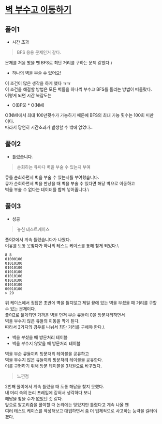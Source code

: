 # [벽 부수고 이동하기](https://www.acmicpc.net/problem/2206)

## 풀이1
- 시간 초과

> BFS 응용 문제인거 같다.

문제를 처음 봤을 땐 BFS로 최단 거리를 구하는 문제 같았다.\
- 하나의 벽을 부술 수 있어요!

이 조건이 많은 생각을 하게 했다 ㅠㅠ\
이 조건을 해결할 방법은 모든 벽들을 하나씩 부수고 BFS를 돌리는 방법이 떠올랐다.\
이렇게 되면 시간 복잡도는
- O(BFS) * O(NM)

O(NM)에서 최대 100만횟수가 가능하기 때문에 BFS의 최대 가능 횟수는 100회 미만이다.\
따라서 당연히 시간초과가 발생할 수 밖에 없었다..

## 풀이2
- 틀렸습니다.

> 순회하는 큐마다 벽을 부술 수 있는지 부여

큐를 순회하면서 벽을 부술 수 있는지를 부여했습니다.\
큐가 순회하면서 벽을 만났을 때 벽을 부술 수 있다면 해당 벽으로 이동하고\
벽을 부술 수 없다는 데이터를 함께 넣어줍니다.\

## 풀이3
- 성공

> 놓친 테스트케이스

풀이2에서 계속 틀렸습니다가 나왔다.\
이유를 도통 못찾다가 하나의 테스트 케이스를 통해 찾게 되었다.\
```text
8 8
01000100
01010100
01010100
01010100
01010100
01010100
01010100
00010100
> 29
```

위 케이스에서 정답은 초반에 벽을 뚫지않고 제일 끝에 있는
벽을 부셨을 때 거리를 구할 수 있는 문제이다.\
풀이2로 풀게되면 가까운 벽을 먼저 부순 큐들이 0을 방문처리하면서\
벽을 부수지 않은 큐들의 이동을 막게 된다.\
따라서 2가지의 경우를 나눠서 최단 거리를 구해야 한다.\
- 벽을 부셨을 때 방문처리 테이블
- 벽을 부수지 않았을 때 방문처리 테이블

벽을 부순 큐들끼리 방문처리 테이블을 공유하고\
벽을 부수지 않은 큐들끼리 방문처리 테이블을 공유한다.\
이를 구현하기 위해 방문 테이블을 3차원으로 바꾸었다.

> 느낀점

2번째 풀이에서 계속 틀렸을 때 도통 해답을 찾지 못했다.\
내 머리 속의 논리 프레임에 갇혀서 생각하다 보니\
해답을 찾을 수가 없었던 것 같다.\
앞으로 알고리즘을 풀이할 때 논리에는 맞았지만 틀렸다고 계속 나올 땐\
여러 테스트 케이스를 작성해보고 대입하면서 좀 더 입체적으로 사고하는 능력을 길러야겠다.